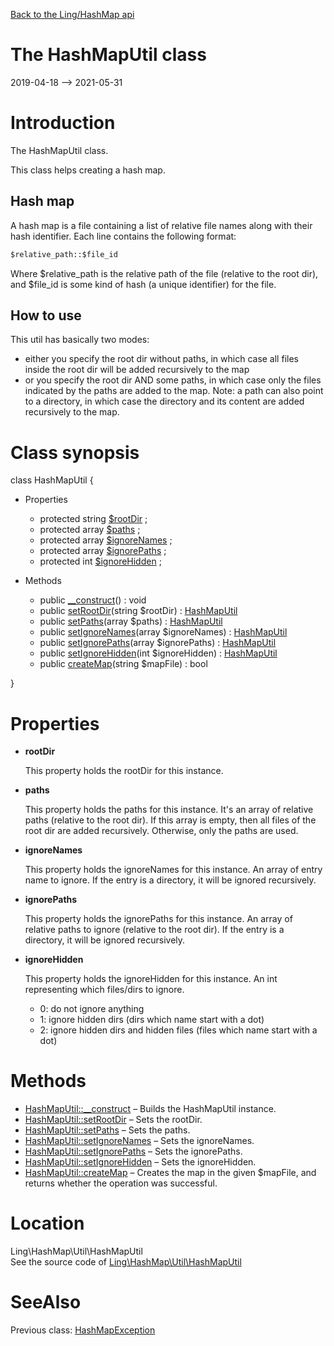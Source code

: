 [Back to the Ling/HashMap api](https://github.com/lingtalfi/HashMap/blob/master/doc/api/Ling/HashMap.md)



The HashMapUtil class
================
2019-04-18 --> 2021-05-31






Introduction
============

The HashMapUtil class.

This class helps creating a hash map.


Hash map
------------
A hash map is a file containing a list of relative file names along with their hash identifier.
Each line contains the following format:

```txt
$relative_path::$file_id
```

Where $relative_path is the relative path of the file (relative to the root dir),
and $file_id is some kind of hash (a unique identifier) for the file.



How to use
-------------

This util has basically two modes:

- either you specify the root dir without paths, in which case all files inside the root dir will be added recursively to the map
- or you specify the root dir AND some paths, in which case only the files indicated by the paths are added to the map.
     Note: a path can also point to a directory, in which case the directory and its content are added recursively to the map.



Class synopsis
==============


class <span class="pl-k">HashMapUtil</span>  {

- Properties
    - protected string [$rootDir](#property-rootDir) ;
    - protected array [$paths](#property-paths) ;
    - protected array [$ignoreNames](#property-ignoreNames) ;
    - protected array [$ignorePaths](#property-ignorePaths) ;
    - protected int [$ignoreHidden](#property-ignoreHidden) ;

- Methods
    - public [__construct](https://github.com/lingtalfi/HashMap/blob/master/doc/api/Ling/HashMap/Util/HashMapUtil/__construct.md)() : void
    - public [setRootDir](https://github.com/lingtalfi/HashMap/blob/master/doc/api/Ling/HashMap/Util/HashMapUtil/setRootDir.md)(string $rootDir) : [HashMapUtil](https://github.com/lingtalfi/HashMap/blob/master/doc/api/Ling/HashMap/Util/HashMapUtil.md)
    - public [setPaths](https://github.com/lingtalfi/HashMap/blob/master/doc/api/Ling/HashMap/Util/HashMapUtil/setPaths.md)(array $paths) : [HashMapUtil](https://github.com/lingtalfi/HashMap/blob/master/doc/api/Ling/HashMap/Util/HashMapUtil.md)
    - public [setIgnoreNames](https://github.com/lingtalfi/HashMap/blob/master/doc/api/Ling/HashMap/Util/HashMapUtil/setIgnoreNames.md)(array $ignoreNames) : [HashMapUtil](https://github.com/lingtalfi/HashMap/blob/master/doc/api/Ling/HashMap/Util/HashMapUtil.md)
    - public [setIgnorePaths](https://github.com/lingtalfi/HashMap/blob/master/doc/api/Ling/HashMap/Util/HashMapUtil/setIgnorePaths.md)(array $ignorePaths) : [HashMapUtil](https://github.com/lingtalfi/HashMap/blob/master/doc/api/Ling/HashMap/Util/HashMapUtil.md)
    - public [setIgnoreHidden](https://github.com/lingtalfi/HashMap/blob/master/doc/api/Ling/HashMap/Util/HashMapUtil/setIgnoreHidden.md)(int $ignoreHidden) : [HashMapUtil](https://github.com/lingtalfi/HashMap/blob/master/doc/api/Ling/HashMap/Util/HashMapUtil.md)
    - public [createMap](https://github.com/lingtalfi/HashMap/blob/master/doc/api/Ling/HashMap/Util/HashMapUtil/createMap.md)(string $mapFile) : bool

}




Properties
=============

- <span id="property-rootDir"><b>rootDir</b></span>

    This property holds the rootDir for this instance.
    
    

- <span id="property-paths"><b>paths</b></span>

    This property holds the paths for this instance.
    It's an array of relative paths (relative to the root dir).
    If this array is empty, then all files of the root dir are added recursively.
    Otherwise, only the paths are used.
    
    

- <span id="property-ignoreNames"><b>ignoreNames</b></span>

    This property holds the ignoreNames for this instance.
    An array of entry name to ignore.
    If the entry is a directory, it will be ignored recursively.
    
    

- <span id="property-ignorePaths"><b>ignorePaths</b></span>

    This property holds the ignorePaths for this instance.
    An array of relative paths to ignore (relative to the root dir).
    If the entry is a directory, it will be ignored recursively.
    
    

- <span id="property-ignoreHidden"><b>ignoreHidden</b></span>

    This property holds the ignoreHidden for this instance.
    An int representing which files/dirs to ignore.
    
    - 0: do not ignore anything
    - 1: ignore hidden dirs (dirs which name start with a dot)
    - 2: ignore hidden dirs and hidden files (files which name start with a dot)
    
    



Methods
==============

- [HashMapUtil::__construct](https://github.com/lingtalfi/HashMap/blob/master/doc/api/Ling/HashMap/Util/HashMapUtil/__construct.md) &ndash; Builds the HashMapUtil instance.
- [HashMapUtil::setRootDir](https://github.com/lingtalfi/HashMap/blob/master/doc/api/Ling/HashMap/Util/HashMapUtil/setRootDir.md) &ndash; Sets the rootDir.
- [HashMapUtil::setPaths](https://github.com/lingtalfi/HashMap/blob/master/doc/api/Ling/HashMap/Util/HashMapUtil/setPaths.md) &ndash; Sets the paths.
- [HashMapUtil::setIgnoreNames](https://github.com/lingtalfi/HashMap/blob/master/doc/api/Ling/HashMap/Util/HashMapUtil/setIgnoreNames.md) &ndash; Sets the ignoreNames.
- [HashMapUtil::setIgnorePaths](https://github.com/lingtalfi/HashMap/blob/master/doc/api/Ling/HashMap/Util/HashMapUtil/setIgnorePaths.md) &ndash; Sets the ignorePaths.
- [HashMapUtil::setIgnoreHidden](https://github.com/lingtalfi/HashMap/blob/master/doc/api/Ling/HashMap/Util/HashMapUtil/setIgnoreHidden.md) &ndash; Sets the ignoreHidden.
- [HashMapUtil::createMap](https://github.com/lingtalfi/HashMap/blob/master/doc/api/Ling/HashMap/Util/HashMapUtil/createMap.md) &ndash; Creates the map in the given $mapFile, and returns whether the operation was successful.





Location
=============
Ling\HashMap\Util\HashMapUtil<br>
See the source code of [Ling\HashMap\Util\HashMapUtil](https://github.com/lingtalfi/HashMap/blob/master/Util/HashMapUtil.php)



SeeAlso
==============
Previous class: [HashMapException](https://github.com/lingtalfi/HashMap/blob/master/doc/api/Ling/HashMap/Exception/HashMapException.md)<br>

